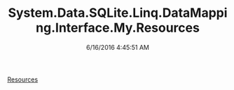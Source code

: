﻿---
title: System.Data.SQLite.Linq.DataMapping.Interface.My.Resources
date: 6/16/2016 4:45:51 AM
---

[Resources](T-System.Data.SQLite.Linq.DataMapping.Interface.My.Resources.Resources.html)
